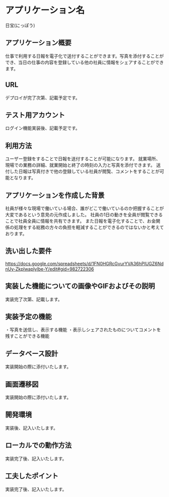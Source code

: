 # アプリケーション名
日宝(にっぽう)

## アプリケーション概要
仕事で利用する日報を電子化で送付することができます。写真を添付することができ、当日の仕事の内容を登録している他の社員に情報をシェアすることができます。

## URL
デプロイが完了次第、記載予定です。

## テスト用アカウント
ログイン機能実装後、記載予定です。

## 利用方法
ユーザー登録をすることで日報を送付することが可能になります。
就業場所、現場での業務の詳細、就業開始と終了の時刻の入力と写真を添付できます。
送付した日報は写真付きで他の登録している社員が閲覧、コメントをすることが可能となります。

## アプリケーションを作成した背景
社員が様々な現場で働いている場合、誰がどこで働いているのか把握することが大変であるという意見の元作成しました。
社員の1日の動きを全員が閲覧できることで社員全員に情報を共有できます。
また日報を電子化することで、お金関係の処理をする総務の方々の負担を軽減することができるのではないかと考えております。

## 洗い出した要件
https://docs.google.com/spreadsheets/d/1FN0HGRcGvurYVA36hPIUGZ6NdnUy-ZkplwapIylbe-Y/edit#gid=982722306

## 実装した機能についての画像やGIFおよびその説明
実装完了次第、記載します。

## 実装予定の機能
・写真を送信し、表示する機能
・表示しシェアされたものについてコメントを残すことができる機能

## データベース設計
実装開始の際に添付いたします。

## 画面遷移図
実装開始の際に添付いたします。

## 開発環境
実装後、記入いたします。

## ローカルでの動作方法
実装完了後、記入いたします。

## 工夫したポイント
実装完了後、記入いたします。
